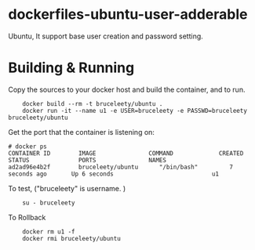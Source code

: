 # dockerfiles-ubuntu-user-adderable
Ubuntu, It support base user creation and password setting.

# Building & Running

Copy the sources to your docker host and build the container, and to run.
```
	docker build --rm -t bruceleety/ubuntu .
	docker run -it --name u1 -e USER=bruceleety -e PASSWD=bruceleety bruceleety/ubuntu
```
Get the port that the container is listening on:

```
# docker ps
CONTAINER ID        IMAGE               COMMAND             CREATED             STATUS              PORTS               NAMES
ad2ad96e4b2f        bruceleety/ubuntu      "/bin/bash"         7 seconds ago       Up 6 seconds                            u1
```

To test, ("bruceleety" is username. )
```
	su - bruceleety
```
To Rollback
```
    docker rm u1 -f
    docker rmi bruceleety/ubuntu
```
